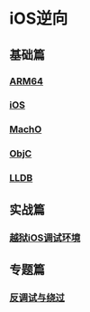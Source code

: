 # iOS逆向

## 基础篇

### [ARM64](1_ARM64.md)

### [iOS](1_iOS.md)

### [MachO](1_MachO.md)

### [ObjC](1_ObjC.md)

### [LLDB](1_LLDB.md)

## 实战篇

### [越狱iOS调试环境](2_dbg.md)

## 专题篇

### [反调试与绕过](3_dbg.md)
